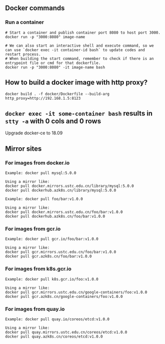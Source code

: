 ## Docker commands

### Run a container

```
# Start a container and publish container port 8080 to host port 3000.
docker run -p "3000:8080" image-name

# We can also start an interactive shell and execute command, so we can use `docker exec -it container-id bash` to update codes and restart process.
# When building the start command, remember to check if there is an entrypoint file or cmd for that dockerfile.
docker run -p "3000:8080" -it image-name bash
```

## How to build a docker image with http proxy?

```
docker build . -f docker/Dockerfile --build-arg http_proxy=http://192.168.1.5:8123
```

## `docker exec -it some-container bash` results in `stty -a` with 0 cols and 0 rows

Upgrade docker-ce to 18.09

## Mirror sites

### For images from docker.io

```
Example: docker pull mysql:5.0.0

Using a mirror like:
docker pull docker.mirrors.ustc.edu.cn/library/mysql:5.0.0
docker pull dockerhub.azk8s.cn/library/mysql:5.0.0

Example: docker pull foo/bar:v1.0.0

Using a mirror like:
docker pull docker.mirrors.ustc.edu.cn/foo/bar:v1.0.0
docker pull dockerhub.azk8s.cn/foo/bar:v1.0.0
```

### For images from gcr.io

```
Example: docker pull gcr.io/foo/bar:v1.0.0

Using a mirror like:
docker pull gcr.mirrors.ustc.edu.cn/foo/bar:v1.0.0
docker pull gcr.azk8s.cn/foo/bar:v1.0.0
```

### For images from k8s.gcr.io

```
Example: docker pull k8s.gcr.io/foo:v1.0.0

Using a mirror like:
docker pull gcr.mirrors.ustc.edu.cn/google-containers/foo:v1.0.0
docker pull gcr.azk8s.cn/google-containers/foo:v1.0.0
```

### For images from quay.io
```
Example: docker pull quay.io/coreos/etcd:v1.0.0

Using a mirror like:
docker pull quay.mirrors.ustc.edu.cn/coreos/etcd:v1.0.0
docker pull quay.azk8s.cn/coreos/etcd:v1.0.0
```
